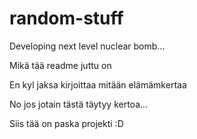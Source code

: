 # random-stuff
Developing next level nuclear bomb...

Mikä tää readme juttu on

En kyl jaksa kirjoittaa mitään elämämkertaa

No jos jotain tästä täytyy kertoa...

Siis tää on paska projekti :D
